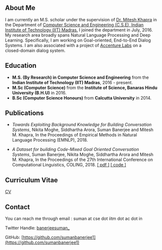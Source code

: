 ## About Me
I am currently an M.S. scholar under the supervision of [Dr. Mitesh Khapra](http://www.cse.iitm.ac.in/~miteshk/) in the Department of [Computer Science and Engineering (C.S.E), Indian Institute of Technology (IIT) Madras.](http://www.cse.iitm.ac.in/) I joined the department in July, 2016. My research area broadly spans Natural Language Processing and Deep Learning. Specifically, I am working on Goal-oriented, End-to-End Dialog Systems. I am also associated with a project of [Accenture Labs](https://www.accenture.com/us-en/accenture-technology-labs-index) on a closed-domain dialog system. 

## Education
* **M.S. (By Research) in Computer Science and Engineering** from the **Indian Institute of Technology (IIT) Madras**, 2016 - present.
* **M.Sc (Computer Science)** from the **Institute of Science, Banaras Hindu University (B.H.U)** in 2016.
* **B.Sc (Computer Science Honours)** from **Calcutta University** in 2014. 
 

## Publications
* *Towards Exploiting Background Knowledge for Building Conversation Systems*, Nikita Moghe, Siddhartha Arora, Suman Banerjee and Mitesh M. Khapra, In the Proceedings of Empirical Methods in Natural Language Processing (EMNLP), 2018.

* *A Dataset for building Code-Mixed Goal Oriented Conversation Systems*, Suman Banerjee, Nikita Moghe, Siddhartha Arora and Mitesh M. Khapra, In the Proceedings of the 27th International Conference on Computational Linguistics, COLING, 2018. [[ pdf ]](https://aclanthology.coli.uni-saarland.de/papers/C18-1319/c18-1319)   [[ code ]](https://github.com/sumanbanerjee1/Code-Mixed-Dialog)


## Curriculum Vitae

[CV](https://drive.google.com/file/d/1SkTf49CCwidV4a5WAvzxHB3sn_O9--N4/view?usp=sharing)

## Contact

You can reach me through email : suman at cse dot iitm dot ac dot in

Twitter Handle: [banerjeesuman_](https://twitter.com/banerjeesuman_)

GitHub: [https://github.com/sumanbanerjee1](https://github.com/sumanbanerjee1)
